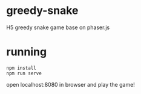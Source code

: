 # greedy-snake
H5 greedy snake game base on phaser.js

# running

```
npm install
npm run serve
```

open localhost:8080 in browser and play the game!